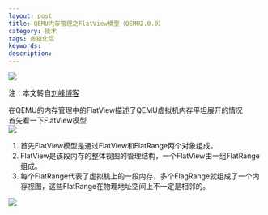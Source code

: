 ```yaml
---
layout: post
title: QEMU内存管理之FlatView模型（QEMU2.0.0）
category: 技术
tags: 虚拟化层
keywords: 
description: 
---
```


![](http://i.imgur.com/01ieL8f.png)

注：本文转自[刘峰博客](http://blog.csdn.net/leoufung/article/details/48781203)

在QEMU的内存管理中的FlatView描述了QEMU虚拟机内存平坦展开的情况  
首先看一下FlatView模型  
![](http://i.imgur.com/yIFEtGM.png)

1. 首先FlatView模型是通过FlatView和FlatRange两个对象组成。  
2. FlatView是该段内存的整体视图的管理结构，一个FlatView由一组FlatRange组成。  
3. 每个FlatRange代表了虚拟机上的一段内存，多个FlagRange就组成了一个内存视图，这些FlatRange在物理地址空间上不一定是相邻的。  

![](http://i.imgur.com/vEqo9Ka.png)